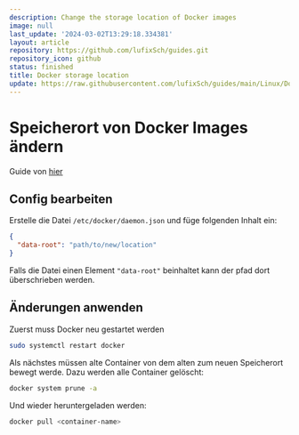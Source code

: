 ```yaml
---
description: Change the storage location of Docker images
image: null
last_update: '2024-03-02T13:29:18.334381'
layout: article
repository: https://github.com/lufixSch/guides.git
repository_icon: github
status: finished
title: Docker storage location
update: https://raw.githubusercontent.com/lufixSch/guides/main/Linux/Docker%20storage%20location.md
---
```


# Speicherort von Docker Images ändern

Guide von [hier](https://evodify.com/change-docker-storage-location/)

## Config bearbeiten

Erstelle die Datei `/etc/docker/daemon.json` und füge folgenden Inhalt ein:

```json
{
  "data-root": "path/to/new/location"
}
```

Falls die Datei einen Element `"data-root"` beinhaltet kann der pfad dort überschrieben werden.

## Änderungen anwenden

Zuerst muss Docker neu gestartet werden

```bash
sudo systemctl restart docker
```

Als nächstes müssen alte Container von dem alten zum neuen Speicherort bewegt werde.
Dazu werden alle Container gelöscht:

```bash
docker system prune -a
```

Und wieder heruntergeladen werden:

```bash
docker pull <container-name>
```
